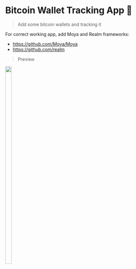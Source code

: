 # Bitcoin Wallet Tracking App 🔎
>Add some bitcoin wallets and tracking it

For correct working app, add Moya and Realm frameworks: 
+ https://github.com/Moya/Moya
+ https://github.com/realm

>Preview
<img src="https://user-images.githubusercontent.com/17033916/159900631-0c1916e7-53a3-4507-930c-28ff0723c0c6.gif" width=20% height=40%>
